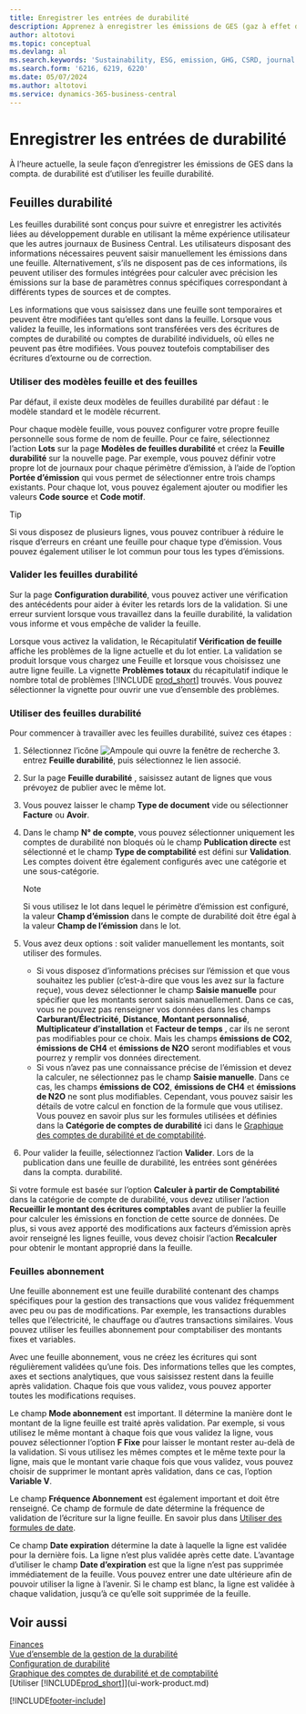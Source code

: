 ```yaml
---
title: Enregistrer les entrées de durabilité
description: Apprenez à enregistrer les émissions de GES (gaz à effet de serre).
author: altotovi
ms.topic: conceptual
ms.devlang: al
ms.search.keywords: 'Sustainability, ESG, emission, GHG, CSRD, journal'
ms.search.form: '6216, 6219, 6220'
ms.date: 05/07/2024
ms.author: altotovi
ms.service: dynamics-365-business-central
---
```


# <a name="record-sustainability-entries"></a>Enregistrer les entrées de durabilité

À l’heure actuelle, la seule façon d’enregistrer les émissions de GES dans la compta. de durabilité est d’utiliser les feuille durabilité.

## <a name="sustainability-journals"></a>Feuilles durabilité

Les feuilles durabilité sont conçus pour suivre et enregistrer les activités liées au développement durable en utilisant la même expérience utilisateur que les autres journaux de Business Central. Les utilisateurs disposant des informations nécessaires peuvent saisir manuellement les émissions dans une feuille. Alternativement, s’ils ne disposent pas de ces informations, ils peuvent utiliser des formules intégrées pour calculer avec précision les émissions sur la base de paramètres connus spécifiques correspondant à différents types de sources et de comptes.

Les informations que vous saisissez dans une feuille sont temporaires et peuvent être modifiées tant qu’elles sont dans la feuille. Lorsque vous validez la feuille, les informations sont transférées vers des écritures de comptes de durabilité ou comptes de durabilité individuels, où elles ne peuvent pas être modifiées. Vous pouvez toutefois comptabiliser des écritures d’extourne ou de correction.

### <a name="use-journal-templates-and-batches"></a>Utiliser des modèles feuille et des feuilles

Par défaut, il existe deux modèles de feuilles durabilité par défaut : le modèle standard et le modèle récurrent.

Pour chaque modèle feuille, vous pouvez configurer votre propre feuille personnelle sous forme de nom de feuille. Pour ce faire, sélectionnez l’action **Lots** sur la page **Modèles de feuilles durabilité** et créez la **Feuille durabilité** sur la nouvelle page. Par exemple, vous pouvez définir votre propre lot de journaux pour chaque périmètre d’émission, à l’aide de l’option **Portée d’émission** qui vous permet de sélectionner entre trois champs existants. Pour chaque lot, vous pouvez également ajouter ou modifier les valeurs **Code source** et **Code motif**.

> [!TIP]
> Si vous disposez de plusieurs lignes, vous pouvez contribuer à réduire le risque d’erreurs en créant une feuille pour chaque type d’émission. Vous pouvez également utiliser le lot commun pour tous les types d’émissions.

### <a name="validate-sustainability-journals"></a>Valider les feuilles durabilité

Sur la page **Configuration durabilité**, vous pouvez activer une vérification des antécédents pour aider à éviter les retards lors de la validation. Si une erreur survient lorsque vous travaillez dans la feuille durabilité, la validation vous informe et vous empêche de valider la feuille.

Lorsque vous activez la validation, le Récapitulatif **Vérification de feuille** affiche les problèmes de la ligne actuelle et du lot entier. La validation se produit lorsque vous chargez une Feuille et lorsque vous choisissez une autre ligne feuille. La vignette **Problèmes totaux** du récapitulatif indique le nombre total de problèmes [!INCLUDE [prod_short](includes/prod_short.md)] trouvés. Vous pouvez sélectionner la vignette pour ouvrir une vue d’ensemble des problèmes.

### <a name="work-with-sustainability-journals"></a>Utiliser des feuilles durabilité

Pour commencer à travailler avec les feuilles durabilité, suivez ces étapes :

1. Sélectionnez l’icône ![Ampoule qui ouvre la fenêtre de recherche 3.](media/ui-search/search_small.png "Dites-moi ce que vous voulez faire") entrez **Feuille durabilité**, puis sélectionnez le lien associé.
2. Sur la page **Feuille durabilité** , saisissez autant de lignes que vous prévoyez de publier avec le même lot.
3. Vous pouvez laisser le champ **Type de document** vide ou sélectionner **Facture** ou **Avoir**.
4. Dans le champ **N° de compte**, vous pouvez sélectionner uniquement les comptes de durabilité non bloqués où le champ **Publication directe** est sélectionné et le champ **Type de comptabilité** est défini sur **Validation**. Les comptes doivent être également configurés avec une catégorie et une sous-catégorie.

    > [!NOTE]
    > Si vous utilisez le lot dans lequel le périmètre d’émission est configuré, la valeur **Champ d’émission** dans le compte de durabilité doit être égal à la valeur **Champ de l’émission** dans le lot.

5. Vous avez deux options : soit valider manuellement les montants, soit utiliser des formules.

    - Si vous disposez d’informations précises sur l’émission et que vous souhaitez les publier (c’est-à-dire que vous les avez sur la facture reçue), vous devez sélectionner le champ **Saisie manuelle** pour spécifier que les montants seront saisis manuellement. Dans ce cas, vous ne pouvez pas renseigner vos données dans les champs **Carburant/Électricité**, **Distance**, **Montant personnalisé**, **Multiplicateur d’installation** et **Facteur de temps** , car ils ne seront pas modifiables pour ce choix. Mais les champs **émissions de CO2**, **émissions de CH4** et **émissions de N2O** seront modifiables et vous pourrez y remplir vos données directement.
    - Si vous n’avez pas une connaissance précise de l’émission et devez la calculer, ne sélectionnez pas le champ **Saisie manuelle**. Dans ce cas, les champs **émissions de CO2**, **émissions de CH4** et **émissions de N2O** ne sont plus modifiables. Cependant, vous pouvez saisir les détails de votre calcul en fonction de la formule que vous utilisez. Vous pouvez en savoir plus sur les formules utilisées et définies dans la **Catégorie de comptes de durabilité** ici dans le [Graphique des comptes de durabilité et de comptabilité](finance-sustainability-accounts-ledger.md#account-categories).

6. Pour valider la feuille, sélectionnez l’action **Valider**. Lors de la publication dans une feuille de durabilité, les entrées sont générées dans la compta. durabilité.

Si votre formule est basée sur l’option **Calculer à partir de Comptabilité** dans la catégorie de compte de durabilité, vous devez utiliser l’action **Recueillir le montant des écritures comptables** avant de publier la feuille pour calculer les émissions en fonction de cette source de données. De plus, si vous avez apporté des modifications aux facteurs d’émission après avoir renseigné les lignes feuille, vous devez choisir l’action **Recalculer** pour obtenir le montant approprié dans la feuille.

### <a name="recurring-journals"></a>Feuilles abonnement

Une feuille abonnement est une feuille durabilité contenant des champs spécifiques pour la gestion des transactions que vous validez fréquemment avec peu ou pas de modifications. Par exemple, les transactions durables telles que l’électricité, le chauffage ou d’autres transactions similaires. Vous pouvez utiliser les feuilles abonnement pour comptabiliser des montants fixes et variables.

Avec une feuille abonnement, vous ne créez les écritures qui sont régulièrement validées qu’une fois. Des informations telles que les comptes, axes et sections analytiques, que vous saisissez restent dans la feuille après validation. Chaque fois que vous validez, vous pouvez apporter toutes les modifications requises.

Le champ **Mode abonnement** est important. Il détermine la manière dont le montant de la ligne feuille est traité après validation. Par exemple, si vous utilisez le même montant à chaque fois que vous validez la ligne, vous pouvez sélectionner l’option **F Fixe** pour laisser le montant rester au-delà de la validation. Si vous utilisez les mêmes comptes et le même texte pour la ligne, mais que le montant varie chaque fois que vous validez, vous pouvez choisir de supprimer le montant après validation, dans ce cas, l’option **Variable V**.

Le champ **Fréquence Abonnement** est également important et doit être renseigné. Ce champ de formule de date détermine la fréquence de validation de l’écriture sur la ligne feuille. En savoir plus dans [Utiliser des formules de date](ui-enter-date-ranges.md#use-date-formulas).

Ce champ **Date expiration** détermine la date à laquelle la ligne est validée pour la dernière fois. La ligne n’est plus validée après cette date. L’avantage d’utiliser le champ **Date d’expiration** est que la ligne n’est pas supprimée immédiatement de la feuille. Vous pouvez entrer une date ultérieure afin de pouvoir utiliser la ligne à l’avenir. Si le champ est blanc, la ligne est validée à chaque validation, jusqu’à ce qu’elle soit supprimée de la feuille.

## <a name="see-also"></a>Voir aussi

[Finances](finance.md)  
[Vue d’ensemble de la gestion de la durabilité](finance-manage-sustainability.md)  
[Configuration de durabilité](finance-sustainability-setup.md)  
[Graphique des comptes de durabilité et de comptabilité](finance-sustainability-accounts-ledger.md)  
[Utiliser [!INCLUDE[prod_short](includes/prod_short.md)]](ui-work-product.md)  

[!INCLUDE[footer-include](includes/footer-banner.md)]
